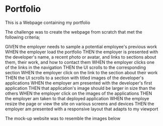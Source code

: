 # Portfolio

 This is a Webpage containing my portfolio
 
 The challenge was to create the webpage from scratch that met the following criteria;
 
GIVEN the employer needs to sample a potential employee's previous work
WHEN the employer load the portfolio
THEN the employer is presented with the developer's name, a recent photo or avatar, and links to sections about them, their work, and how to contact them
WHEN the employer clicks one of the links in the navigation
THEN the UI scrolls to the corresponding section
WHEN the employer click on the link to the section about their work
THEN the UI scrolls to a section with titled images of the developer's applications
WHEN the employer am presented with the developer's first application
THEN that application's image should be larger in size than the others
WHEN the employer click on the images of the applications
THEN the employer am taken to that deployed application
WHEN the employe resize the page or view the site on various screens and devices
THEN the employer am presented with a responsive layout that adapts to my viewport

The mock-up website was to resemble the images below
